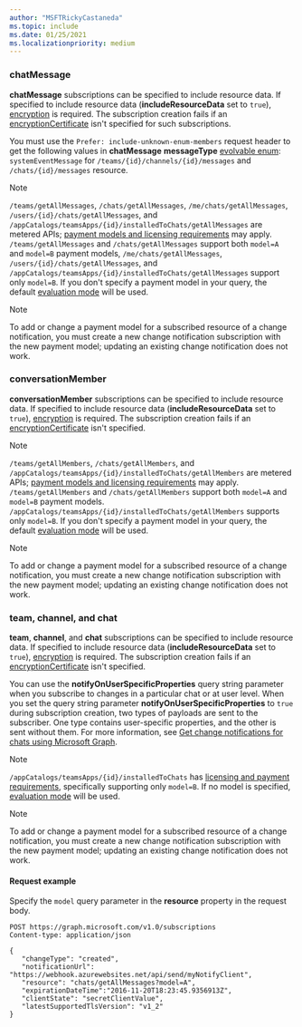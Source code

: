 ```yaml
---
author: "MSFTRickyCastaneda"
ms.topic: include
ms.date: 01/25/2021
ms.localizationpriority: medium
---
```


<!-- markdownlint-disable MD041-->

### chatMessage

**chatMessage** subscriptions can be specified to include resource data. If specified to include resource data (**includeResourceData** set to `true`), [encryption](/graph/webhooks-with-resource-data) is required. The subscription creation fails if an [encryptionCertificate](/graph/api/resources/subscription) isn't specified for such subscriptions.

You must use the `Prefer: include-unknown-enum-members` request header to get the following values in **chatMessage** **messageType** [evolvable enum](/graph/best-practices-concept#handling-future-members-in-evolvable-enumerations): `systemEventMessage` for `/teams/{id}/channels/{id}/messages` and `/chats/{id}/messages` resource.

> [!NOTE]
>`/teams/getAllMessages`, `/chats/getAllMessages`, `/me/chats/getAllMessages`, `/users/{id}/chats/getAllMessages`, and `/appCatalogs/teamsApps/{id}/installedToChats/getAllMessages` 
> are metered APIs; [payment models and licensing requirements](/graph/teams-licenses) may apply.
> `/teams/getAllMessages` and `/chats/getAllMessages` support both `model=A` and `model=B` payment models,
> `/me/chats/getAllMessages`, `/users/{id}/chats/getAllMessages`, and `/appCatalogs/teamsApps/{id}/installedToChats/getAllMessages` support only `model=B`.
> If you don't specify a payment model in your query, the default [evaluation mode](/graph/teams-licenses#evaluation-mode-default-requirements) will be used.

> [!NOTE]
> To add or change a payment model for a subscribed resource of a change notification, you must create a new change notification subscription with the new payment model; updating an existing change notification does not work.

### conversationMember
**conversationMember** subscriptions can be specified to include resource data. If specified to include resource data (**includeResourceData** set to `true`), [encryption](/graph/webhooks-with-resource-data) is required. The subscription creation fails if an [encryptionCertificate](/graph/api/resources/subscription) isn't specified.

> [!NOTE]
>`/teams/getAllMembers`, `/chats/getAllMembers`, and `/appCatalogs/teamsApps/{id}/installedToChats/getAllMembers` are metered APIs; [payment models and licensing requirements](/graph/teams-licenses) may apply.
> `/teams/getAllMembers` and `/chats/getAllMembers` support both `model=A` and `model=B` payment models. `/appCatalogs/teamsApps/{id}/installedToChats/getAllMembers` supports only `model=B`.
> If you don't specify a payment model in your query, the default [evaluation mode](/graph/teams-licenses#evaluation-mode-default-requirements) will be used.

> [!NOTE]
> To add or change a payment model for a subscribed resource of a change notification, you must create a new change notification subscription with the new payment model; updating an existing change notification does not work.

### team, channel, and chat
**team**, **channel**, and **chat** subscriptions can be specified to include resource data. If specified to include resource data (**includeResourceData** set to `true`), [encryption](/graph/webhooks-with-resource-data) is required. The subscription creation fails if an [encryptionCertificate](/graph/api/resources/subscription) isn't specified.

You can use the **notifyOnUserSpecificProperties** query string parameter when you subscribe to changes in a particular chat or at user level. When you set the query string parameter **notifyOnUserSpecificProperties** to `true` during subscription creation, two types of payloads are sent to the subscriber. One type contains user-specific properties, and the other is sent without them. For more information, see [Get change notifications for chats using Microsoft Graph](/graph/teams-changenotifications-chat).

> [!NOTE]
>`/appCatalogs/teamsApps/{id}/installedToChats` has [licensing and payment requirements](/graph/teams-licenses), specifically supporting only `model=B`.
> If no model is specified, [evaluation mode](/graph/teams-licenses#evaluation-mode-default-requirements) will be used.

> [!NOTE]
> To add or change a payment model for a subscribed resource of a change notification, you must create a new change notification subscription with the new payment model; updating an existing change notification does not work.

#### Request example

Specify the `model` query parameter in the **resource** property in the request body.

```http
POST https://graph.microsoft.com/v1.0/subscriptions
Content-type: application/json

{
   "changeType": "created",
   "notificationUrl": "https://webhook.azurewebsites.net/api/send/myNotifyClient",
   "resource": "chats/getAllMessages?model=A",
   "expirationDateTime":"2016-11-20T18:23:45.9356913Z",
   "clientState": "secretClientValue",
   "latestSupportedTlsVersion": "v1_2"
}
```
